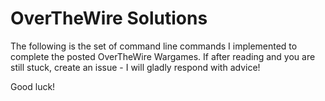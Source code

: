 # OverTheWire Solutions

The following is the set of command line commands I implemented to complete the posted OverTheWire Wargames. If after reading and you are still stuck, create an issue - I will gladly respond with advice!

Good luck!
